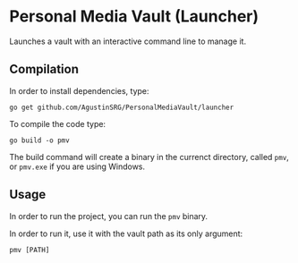 # Personal Media Vault (Launcher)

Launches a vault with an interactive command line to manage it.

## Compilation

In order to install dependencies, type:

```
go get github.com/AgustinSRG/PersonalMediaVault/launcher
```

To compile the code type:

```
go build -o pmv
```

The build command will create a binary in the currenct directory, called `pmv`, or `pmv.exe` if you are using Windows.

## Usage

In order to run the project, you can run the `pmv` binary.

In order to run it, use it with the vault path as its only argument:

```
pmv [PATH]
```
